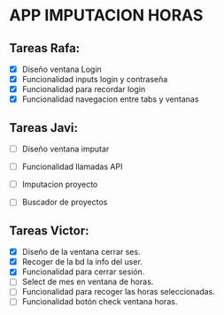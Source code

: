 # APP IMPUTACION HORAS

## Tareas Rafa:
- [x] Diseño ventana Login
- [x] Funcionalidad inputs login y contraseña
- [x] Funcionalidad para recordar login
- [x] Funcionalidad navegacion entre tabs y ventanas
## Tareas  Javi:

- [ ] Diseño ventana imputar
- [ ] Funcionalidad llamadas API
- [ ] Imputacion proyecto
- [ ] Buscador de proyectos



## Tareas Victor:
- [x] Diseño de la ventana cerrar ses.
- [x] Recoger de la bd la info del user.
- [x] Funcionalidad para cerrar sesión.
- [ ] Select de mes en ventana de horas.
- [ ] Funcionalidad para recoger las horas seleccionadas.
- [ ] Funcionalidad botón check ventana horas.